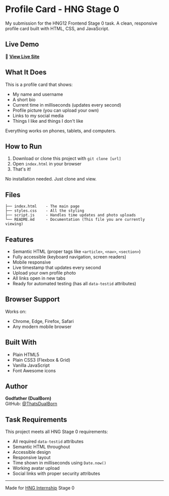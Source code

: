 # Profile Card - HNG Stage 0

My submission for the HNG12 Frontend Stage 0 task. A clean, responsive profile card built with HTML, CSS, and JavaScript.

## Live Demo

🔗 **[View Live Site](https://profile-card-hng-stage-0-task.netlify.app/)**

## What It Does

This is a profile card that shows:
- My name and username
- A short bio
- Current time in milliseconds (updates every second)
- Profile picture (you can upload your own)
- Links to my social media
- Things I like and things I don't like

Everything works on phones, tablets, and computers.

## How to Run

1. Download or clone this project with `git clone [url]`
2. Open `index.html` in your browser
3. That's it!

No installation needed. Just clone and view.

## Files

```
├── index.html    - The main page
├── styles.css    - All the styling
├── script.js     - Handles time updates and photo uploads
└── README.md     - Documentation (This file you are currently viewing)
```

## Features

- Semantic HTML (proper tags like `<article>`, `<nav>`, `<section>`)  
- Fully accessible (keyboard navigation, screen readers)  
- Mobile responsive  
- Live timestamp that updates every second  
- Upload your own profile photo  
- All links open in new tabs  
- Ready for automated testing (has all `data-testid` attributes)

## Browser Support

Works on:
- Chrome, Edge, Firefox, Safari
- Any modern mobile browser

## Built With

- Plain HTML5
- Plain CSS3 (Flexbox & Grid)
- Vanilla JavaScript
- Font Awesome icons

## Author

**Godfather (DualBorn)**  
GitHub: [@ThatsDualBorn](https://github.com/Godfather-Dualborn/)  

## Task Requirements

This project meets all HNG Stage 0 requirements:
- All required `data-testid` attributes
- Semantic HTML throughout
- Accessible design
- Responsive layout
- Time shown in milliseconds using `Date.now()`
- Working avatar upload
- Social links with proper security attributes

---

Made for [HNG Internship](https://hng.tech/internship) Stage 0